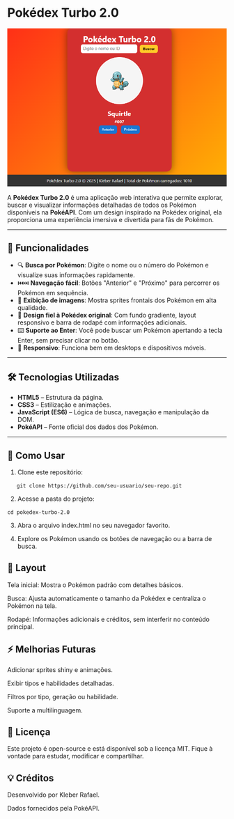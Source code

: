 # Pokédex Turbo 2.0

![Captura da Pokédex](assets/Pokedex.png)

A **Pokédex Turbo 2.0** é uma aplicação web interativa que permite explorar, buscar e visualizar informações detalhadas de todos os Pokémon disponíveis na **PokéAPI**. Com um design inspirado na Pokédex original, ela proporciona uma experiência imersiva e divertida para fãs de Pokémon.

---

## 🚀 Funcionalidades

- 🔍 **Busca por Pokémon**: Digite o nome ou o número do Pokémon e visualize suas informações rapidamente.
- ⏮️⏭️ **Navegação fácil**: Botões "Anterior" e "Próximo" para percorrer os Pokémon em sequência.
- 📸 **Exibição de imagens**: Mostra sprites frontais dos Pokémon em alta qualidade.
- 🎨 **Design fiel à Pokédex original**: Com fundo gradiente, layout responsivo e barra de rodapé com informações adicionais.
- ⌨️ **Suporte ao Enter**: Você pode buscar um Pokémon apertando a tecla Enter, sem precisar clicar no botão.
- 📱 **Responsivo**: Funciona bem em desktops e dispositivos móveis.

---

## 🛠 Tecnologias Utilizadas

- **HTML5** – Estrutura da página.
- **CSS3** – Estilização e animações.
- **JavaScript (ES6)** – Lógica de busca, navegação e manipulação da DOM.
- **PokéAPI** – Fonte oficial dos dados dos Pokémon.

---

## 💾 Como Usar

1. Clone este repositório:  
```
   git clone https://github.com/seu-usuario/seu-repo.git
```

2. Acesse a pasta do projeto:
```
cd pokedex-turbo-2.0
```
3. Abra o arquivo index.html no seu navegador favorito.

4. Explore os Pokémon usando os botões de navegação ou a barra de busca.

## 🎨 Layout

Tela inicial: Mostra o Pokémon padrão com detalhes básicos.

Busca: Ajusta automaticamente o tamanho da Pokédex e centraliza o Pokémon na tela.

Rodapé: Informações adicionais e créditos, sem interferir no conteúdo principal.


## ⚡ Melhorias Futuras

Adicionar sprites shiny e animações.

Exibir tipos e habilidades detalhadas.

Filtros por tipo, geração ou habilidade.

Suporte a multilinguagem.


## 📜 Licença

Este projeto é open-source e está disponível sob a licença MIT. Fique à vontade para estudar, modificar e compartilhar.



## 💡 Créditos

Desenvolvido por Kleber Rafael.

Dados fornecidos pela PokéAPI.
